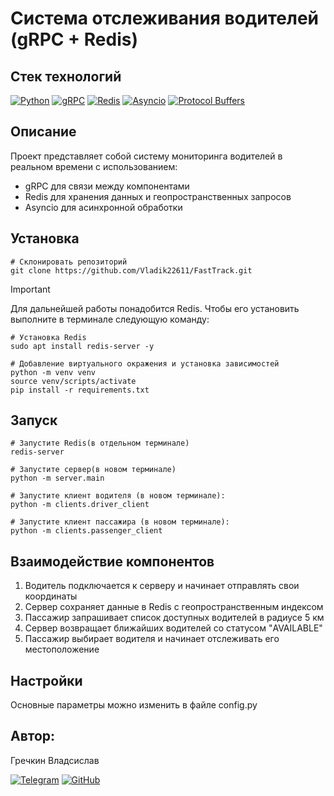 #  Система отслеживания водителей (gRPC + Redis)  

## Стек технологий  

[![Python](https://img.shields.io/badge/python-3670A0?style=for-the-badge&logo=python&logoColor=ffdd54)](https://www.python.org/)
[![gRPC](https://img.shields.io/badge/gRPC-%2343853D.svg?style=for-the-badge&logo=google&logoColor=white)](https://grpc.io/)
[![Redis](https://img.shields.io/badge/redis-%23DD0031.svg?style=for-the-badge&logo=redis&logoColor=white)](https://redis.io/)
[![Asyncio](https://img.shields.io/badge/asyncio-%2343853D.svg?style=for-the-badge&logo=python&logoColor=white)](https://docs.python.org/3/library/asyncio.html)
[![Protocol Buffers](https://img.shields.io/badge/protobuf-%234285F4.svg?style=for-the-badge&logo=google&logoColor=white)](https://developers.google.com/protocol-buffers)

## Описание 
Проект представляет собой систему мониторинга водителей в реальном времени с использованием:
- gRPC для связи между компонентами
- Redis для хранения данных и геопространственных запросов
- Asyncio для асинхронной обработки

## Установка

```shell
# Склонировать репозиторий
git clone https://github.com/Vladik22611/FastTrack.git
```

> [!IMPORTANT]
> Для дальнейшей работы понадобится Redis.
> Чтобы его установить выполните в терминале следующую команду:
```shell
# Установка Redis
sudo apt install redis-server -y
```

```shell
# Добавление виртуального окражения и установка зависимостей
python -m venv venv
source venv/scripts/activate
pip install -r requirements.txt
```
## Запуск
```shell
# Запустите Redis(в отдельном терминале)
redis-server
```
```shell
# Запустите сервер(в новом терминале)
python -m server.main
```
```shell
# Запустите клиент водителя (в новом терминале):
python -m clients.driver_client
```
```shell
# Запустите клиент пассажира (в новом терминале):
python -m clients.passenger_client
```
## Взаимодействие компонентов
1. Водитель подключается к серверу и начинает отправлять свои координаты
2. Сервер сохраняет данные в Redis с геопространственным индексом
3. Пассажир запрашивает список доступных водителей в радиусе 5 км
4. Сервер возвращает ближайших водителей со статусом "AVAILABLE"
5. Пассажир выбирает водителя и начинает отслеживать его местоположение

## Настройки 
Основные параметры можно изменить в файле config.py 

## Автор:

Гречкин Владсислав  

[![Telegram](https://img.shields.io/badge/Telegram-2CA5E0?style=for-the-badge&logo=telegram&logoColor=white)](https://t.me/g_vladislav22)
[![GitHub](https://img.shields.io/badge/GitHub-181717?style=for-the-badge&logo=github&logoColor=white)](https://github.com/Vladik22611)

